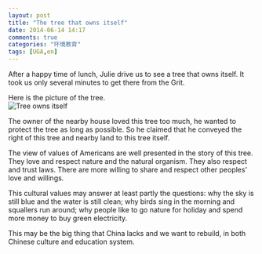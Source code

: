 ```yaml
---
layout: post
title: "The tree that owns itself"
date: 2014-06-14 14:17
comments: true
categories: "环境教育"
tags: [UGA,en]
---
```

After a happy time of lunch, Julie drive us to see a tree that owns itself. It took us only several minutes to get there from the Grit.  

Here is the picture of the tree.  
![Tree owns itself](https://raw.github.com/lukezhg/Freyja/master/tree-owns-itself.png)  

The owner of the nearby house loved this tree too much, he wanted to protect the tree as long as possible. So he claimed that he conveyed the right of this tree and nearby land to this tree itself.  

The view of values of Americans are well presented in the story of this tree. They love and respect nature and the natural organism. They also respect and trust laws. There are more willing to share and respect other peoples' love and willings.  

This cultural values may answer at least partly the questions: why the sky is still blue and the water is still clean; why birds sing in the morning and squallers run around; why people like to go nature for holiday and spend more money to buy green electricity.  

This may be the big thing that China lacks and we want to rebuild, in both Chinese culture and education system.  